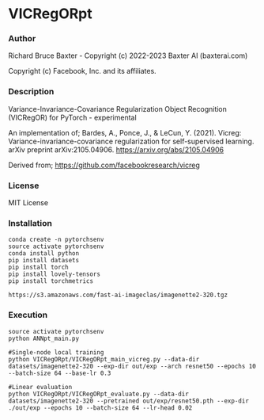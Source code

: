 # VICRegORpt

### Author

Richard Bruce Baxter - Copyright (c) 2022-2023 Baxter AI (baxterai.com)

Copyright (c) Facebook, Inc. and its affiliates.

### Description

Variance-Invariance-Covariance Regularization Object Recognition (VICRegOR) for PyTorch - experimental

An implementation of;
Bardes, A., Ponce, J., & LeCun, Y. (2021). Vicreg: Variance-invariance-covariance regularization for self-supervised learning. arXiv preprint arXiv:2105.04906.
https://arxiv.org/abs/2105.04906

Derived from;
https://github.com/facebookresearch/vicreg

### License

MIT License

### Installation
```
conda create -n pytorchsenv
source activate pytorchsenv
conda install python
pip install datasets
pip install torch
pip install lovely-tensors
pip install torchmetrics

https://s3.amazonaws.com/fast-ai-imageclas/imagenette2-320.tgz
```

### Execution
```
source activate pytorchsenv
python ANNpt_main.py

#Single-node local training
python VICRegORpt/VICRegORpt_main_vicreg.py --data-dir datasets/imagenette2-320 --exp-dir out/exp --arch resnet50 --epochs 10 --batch-size 64 --base-lr 0.3

#Linear evaluation
python VICRegORpt/VICRegORpt_evaluate.py --data-dir datasets/imagenette2-320 --pretrained out/exp/resnet50.pth --exp-dir ./out/exp --epochs 10 --batch-size 64 --lr-head 0.02
```
